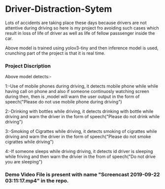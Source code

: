 # Driver-Distraction-Sytem

Lots of accidents are taking place these days because drivers are not attentive during driving so here is my project fro avoiding such cases which result in loss of life of driver as well as life of fellow passsenger inside the car. 


Above model is trained using yolov3-tiny and then inference model is used, crunching part of the project is that it is real time.

### Project Discription

Above model detects:-

1:-Use of mobile phones during driving, it detects mobile phone while while having call on phone and also if someone continuosly watching screen during then, then is ,model will warn the user output in the form of speech("Please do not use mobile phone during driving")

2:-Drinking with bottles while driving, it detects drinking with bottle while driving and warn the driver in the form of speech("Please do not drink while driving")

3:-Smoking of Cigrattes while driving, it detects smoking of cigrattes while driving and warn the driver in the form of speech("Please do not smoke cigrattes while driving")

4:-If someone sleeps while driving driving, it detects id driver is sleeping while friving and then warn the drivier in the from of speech("Do not drive you are sleeping")

### Demo Video File is present with name "Screencast 2019-09-22 03:11:17.mp4" in the repo.
